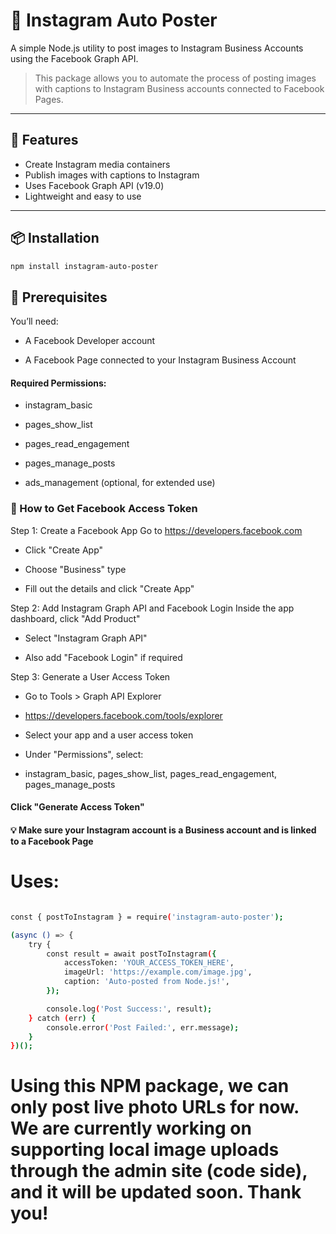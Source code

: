 # 📸 Instagram Auto Poster

A simple Node.js utility to post images to Instagram Business Accounts using the Facebook Graph API.

> This package allows you to automate the process of posting images with captions to Instagram Business accounts connected to Facebook Pages.

---

## 🚀 Features

- Create Instagram media containers
- Publish images with captions to Instagram
- Uses Facebook Graph API (v19.0)
- Lightweight and easy to use

---

## 📦 Installation

```bash
npm install instagram-auto-poster
```

## 🔧 Prerequisites
You’ll need:

- A Facebook Developer account

- A Facebook Page connected to your Instagram Business Account

#### Required Permissions:

- instagram_basic

- pages_show_list

- pages_read_engagement

- pages_manage_posts

- ads_management (optional, for extended use)

### 🔑 How to Get Facebook Access Token
Step 1: Create a Facebook App
Go to https://developers.facebook.com

- Click "Create App"

- Choose "Business" type

- Fill out the details and click "Create App"

Step 2: Add Instagram Graph API and Facebook Login
Inside the app dashboard, click "Add Product"

- Select "Instagram Graph API"

- Also add "Facebook Login" if required

Step 3: Generate a User Access Token
- Go to Tools > Graph API Explorer
- https://developers.facebook.com/tools/explorer

- Select your app and a user access token

- Under "Permissions", select:
- instagram_basic, pages_show_list, pages_read_engagement, pages_manage_posts

#### Click "Generate Access Token"

#### 💡 Make sure your Instagram account is a Business account and is linked to a Facebook Page

# Uses:
```bash

const { postToInstagram } = require('instagram-auto-poster');

(async () => {
    try {
        const result = await postToInstagram({
            accessToken: 'YOUR_ACCESS_TOKEN_HERE',
            imageUrl: 'https://example.com/image.jpg',
            caption: 'Auto-posted from Node.js!',
        });

        console.log('Post Success:', result);
    } catch (err) {
        console.error('Post Failed:', err.message);
    }
})();

```

# Using this NPM package, we can only post live photo URLs for now. We are currently working on supporting local image uploads through the admin site (code side), and it will be updated soon. Thank you!
